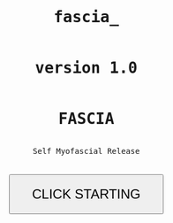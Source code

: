 # fascia_
# version 1.0
<!DOCTYPE html>
<html lang="en">
<head>
    <meta charset="UTF-8">
    <meta name="viewport" content="width=device-width, initial-scale=1.0">
    <title>Self Myofascial Release Program V1.0</title>
    <style>
        body {
            display: flex;
            flex-direction: column;
            justify-content: center;
            align-items: center;
            height: 50vh;
            margin: 0;
            font-family: 'Consolas', monospace;
        }
        #startButton {
            padding: 20px 40px;
            font-size: 24px;
            cursor: pointer;
            margin-top: 20px;
        }
        h1 {
            margin-bottom: 20px;
        }
        .status-line {
            display: flex;
            width: 100%;
            justify-content: flex-start;
            margin-bottom: 5px;
        }
        .status-label {
            min-width: 120px;
            display: inline-block;
        }
        #stepValue {
            font-size: 48px;
            margin-top: 20px;
        }
    </style>
</head>
<body>
    <h1>FASCIA</h1>
    <p id="status">Self Myofascial Release</p>
    <button id="startButton">CLICK STARTING</button>
    <audio id="cricketSound" src="cricket.wav"></audio>
    <script>
        let loopCount = 0;
        const cricketSound = document.getElementById('cricketSound');
        let endTime;

        function playCricketSound(times = 1, interval = 500) {
            let count = 0;
            const playSound = () => {
                if (count < times) {
                    cricketSound.currentTime = 0;
                    cricketSound.play().then(() => {
                        console.log('Cricket sound played');
                    }).catch(error => {
                        console.error('Error playing sound:', error);
                    });
                    count++;
                    setTimeout(playSound, interval);
                }
            };
            playSound();
        }

        function startCountdown(duration, loopCount, display) {
            let timer = duration;
            const countdown = setInterval(() => {
                const seconds = parseInt(timer % 60, 10);
                const currentTime = new Date().toTimeString().split(' ')[0];
                display.innerHTML = `Step: ${loopCount}/60<br>Wait_sec: ${seconds}<br>Current_time: ${currentTime}<br>End_time: ${endTime}`;

                if (--timer < 0) {
                    clearInterval(countdown);
                    if (loopCount < 59) {
                        showAlert();
                    } else {
                        document.getElementById('status').textContent = 'Total time out: Alerting Finished';
                    }
                }
            }, 1000);
        }

        function showAlert() {
            playCricketSound();
            loopCount++;
            startCountdown(59, loopCount, document.getElementById('status'));
        }

        function calculateEndTime() {
            const now = new Date();
            now.setMinutes(now.getMinutes() + 60);
            endTime = now.toTimeString().split(' ')[0]; // Get HH:MM:SS format
        }

        document.getElementById('startButton').addEventListener('click', () => {
            calculateEndTime();
            playCricketSound(1, 1000); // Play cricket sound 1 time, 1 second apart
            setTimeout(() => {
                showAlert();
                document.getElementById('startButton').style.display = 'none';
            }, 1000); // Delay to ensure the first sound is heard
        });
    </script>
</body>
</html>
